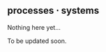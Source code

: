 <meta name="theme-color" content="#F0F0F0" />
<link rel="stylesheet" type="text/css" href="style.css" />

<h2>
    processes ⋅ systems
</h2>

Nothing here yet...

To be updated soon.
